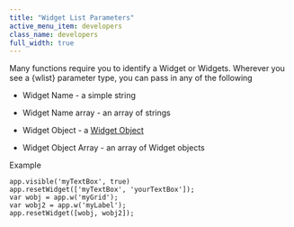 ```yaml
---
title: "Widget List Parameters"
active_menu_item: developers
class_name: developers
full_width: true
---
```



Many functions require you to identify a Widget or Widgets. Wherever you see a {wlist} parameter type, you can pass in any of the following

 - Widget Name - a simple string

 - Widget Name array - an array of strings

 - Widget Object - a [Widget Object](widget-object)

 - Widget Object Array - an array of Widget objects

Example

    app.visible('myTextBox', true)
    app.resetWidget(['myTextBox', 'yourTextBox']);
    var wobj = app.w('myGrid');
    var wobj2 = app.w('myLabel');
    app.resetWidget([wobj, wobj2]);
   

